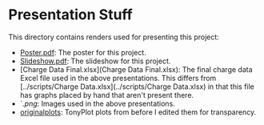 # Presentation Stuff
This directory contains renders used for presenting this project:
- [Poster.pdf](Poster.pdf): The poster for this project.
- [Slideshow.pdf](Slideshow.pdf): The slideshow for this project.
- [Charge Data Final.xlsx](Charge Data Final.xlsx): The final charge data Excel file used in the above presentations. This differs from [../scripts/Charge Data.xlsx](../scripts/Charge Data.xlsx) in that this file has graphs placed by hand that aren't present there.
- `*.png*: Images used in the above presentations.
- [originalplots](originalplots): TonyPlot plots from before I edited them for transparency.
